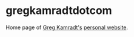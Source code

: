# gregkamradtdotcom

Home page of [Greg Kamradt's](https://x.com/GregKamradt) [personal website](https://gregkamradt.com/).